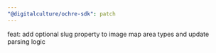 ```yaml
---
"@digitalculture/ochre-sdk": patch
---
```


feat: add optional slug property to image map area types and update parsing logic
